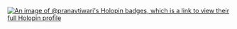 [![An image of @pranavtiwari's Holopin badges, which is a link to view their full Holopin profile](https://holopin.me/pranavtiwari)](https://holopin.io/@pranavtiwari)
